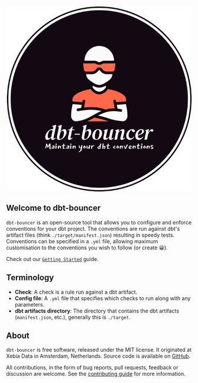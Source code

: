 <p align="center">
  <img src="https://github.com/godatadriven/dbt-bouncer/raw/main/images/logo.svg" alt="dbt-bouncer logo" width="500"/>
</p>

## Welcome to dbt-bouncer

`dbt-bouncer` is an open-source tool that allows you to configure and enforce conventions for your dbt project. The conventions are run against dbt's artifact files (think `./target/manifest.json`) resulting in speedy tests. Conventions can be specified in a `.yml` file, allowing maximum customisation to the conventions you wish to follow (or create 😀).

Check out our [`Getting Started`](./getting_started.md) guide.

## Terminology

- __Check__: A check is a rule run against a dbt artifact.
- __Config file__: A `.yml` file that specifies which checks to run along with any parameters.
- __dbt artifacts directory__: The directory that contains the dbt artifacts (`manifest.json`, etc.), generally this is `./target`.

## About

`dbt-bouncer` is free software, released under the MIT license. It originated at Xebia Data in Amsterdam, Netherlands. Source code is available on [GitHub](https://github.com/godatadriven/dbt-bouncer).

All contributions, in the form of bug reports, pull requests, feedback or discussion are welcome. See the [contributing guide](./CONTRIBUTING.md) for more information.
